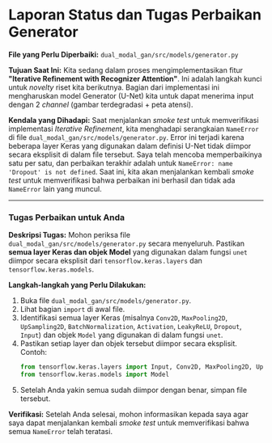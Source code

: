 # Laporan Status dan Tugas Perbaikan Generator

**File yang Perlu Diperbaiki:** `dual_modal_gan/src/models/generator.py`

**Tujuan Saat Ini:**
Kita sedang dalam proses mengimplementasikan fitur **"Iterative Refinement with Recognizer Attention"**. Ini adalah langkah kunci untuk *novelty* riset kita berikutnya. Bagian dari implementasi ini mengharuskan model Generator (U-Net) kita untuk dapat menerima input dengan 2 *channel* (gambar terdegradasi + peta atensi).

**Kendala yang Dihadapi:**
Saat menjalankan *smoke test* untuk memverifikasi implementasi *Iterative Refinement*, kita menghadapi serangkaian `NameError` di file `dual_modal_gan/src/models/generator.py`. Error ini terjadi karena beberapa layer Keras yang digunakan dalam definisi U-Net tidak diimpor secara eksplisit di dalam file tersebut. Saya telah mencoba memperbaikinya satu per satu, dan perbaikan terakhir adalah untuk `NameError: name 'Dropout' is not defined`. Saat ini, kita akan menjalankan kembali *smoke test* untuk memverifikasi bahwa perbaikan ini berhasil dan tidak ada `NameError` lain yang muncul.

---

### Tugas Perbaikan untuk Anda

**Deskripsi Tugas:**
Mohon periksa file `dual_modal_gan/src/models/generator.py` secara menyeluruh. Pastikan **semua layer Keras dan objek Model** yang digunakan dalam fungsi `unet` diimpor secara eksplisit dari `tensorflow.keras.layers` dan `tensorflow.keras.models`.

**Langkah-langkah yang Perlu Dilakukan:**
1.  Buka file `dual_modal_gan/src/models/generator.py`.
2.  Lihat bagian `import` di awal file.
3.  Identifikasi semua layer Keras (misalnya `Conv2D`, `MaxPooling2D`, `UpSampling2D`, `BatchNormalization`, `Activation`, `LeakyReLU`, `Dropout`, `Input`) dan objek `Model` yang digunakan di dalam fungsi `unet`.
4.  Pastikan setiap layer dan objek tersebut diimpor secara eksplisit. Contoh:
    ```python
    from tensorflow.keras.layers import Input, Conv2D, MaxPooling2D, UpSampling2D, concatenate, BatchNormalization, Activation, LeakyReLU, Dropout
    from tensorflow.keras.models import Model
    ```
5.  Setelah Anda yakin semua sudah diimpor dengan benar, simpan file tersebut.

**Verifikasi:**
Setelah Anda selesai, mohon informasikan kepada saya agar saya dapat menjalankan kembali *smoke test* untuk memverifikasi bahwa semua `NameError` telah teratasi.
